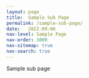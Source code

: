 ```yaml
---
layout: page
title:  Sample Sub Page
permalink: /sample-sub-page/
date:   2022-09-06
nav-level: Sample Page
nav-order: 3000
nav-sitemap: true
nav-search: true
---
```


Sample sub page